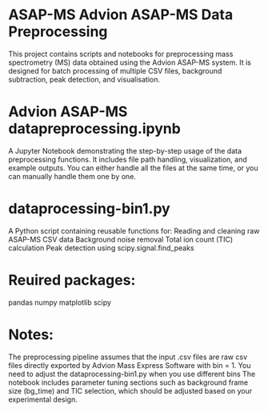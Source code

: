 # ASAP-MS Advion ASAP-MS Data Preprocessing

This project contains scripts and notebooks for preprocessing mass spectrometry (MS) data obtained using the Advion ASAP-MS system. It is designed for batch processing of multiple CSV files, background subtraction, peak detection, and visualisation.

# Advion ASAP-MS datapreprocessing.ipynb
  A Jupyter Notebook demonstrating the step-by-step usage of the data preprocessing functions. It includes file path handling, visualization, and example outputs. You can either handle all the files at the same time, or you can manually handle them one by one.
  
# dataprocessing-bin1.py
  A Python script containing reusable functions for:
    Reading and cleaning raw ASAP-MS CSV data
    Background noise removal
    Total ion count (TIC) calculation
    Peak detection using scipy.signal.find_peaks

# Reuired packages:
pandas
numpy
matplotlib
scipy

# Notes:
The preprocessing pipeline assumes that the input .csv files are raw csv files directly exported by Advion Mass Express Software with bin = 1.
You need to adjust the dataprocessing-bin1.py when you use different bins
The notebook includes parameter tuning sections such as background frame size (bg_time) and TIC selection, which should be adjusted based on your experimental design.
